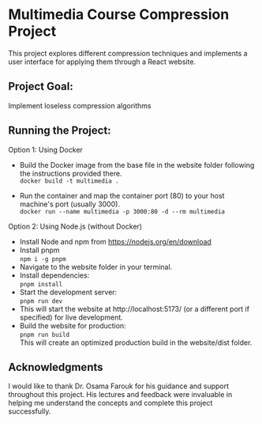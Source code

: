 # Multimedia Course Compression Project

This project explores different compression techniques and implements a user interface for applying them through a React website.

## Project Goal:

Implement loseless compression algorithms

## Running the Project:

Option 1: Using Docker

- Build the Docker image from the base file in the website folder following the instructions provided there.  
`
docker build -t multimedia .
`

- Run the container and map the container port (80) to your host machine's port (usually 3000).  
`
docker run --name multimedia -p 3000:80 -d --rm multimedia
`

Option 2: Using Node.js (without Docker)

- Install Node and npm from https://nodejs.org/en/download
- Install pnpm  
`
npm i -g pnpm
`
- Navigate to the website folder in your terminal.
- Install dependencies:  
`
pnpm install
`
- Start the development server:  
`
pnpm run dev
`
- This will start the website at http://localhost:5173/ (or a different port if specified) for live development.
- Build the website for production:  
`
pnpm run build
`  
This will create an optimized production build in the website/dist folder.


## Acknowledgments

I would like to thank Dr. Osama Farouk for his guidance and support throughout this project. His lectures and feedback were invaluable in helping me understand the concepts and complete this project successfully.